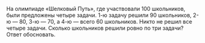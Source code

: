 На олимпиаде «Шелковый Путь», где участвовали 100 школьников, были предложены четыре задачи. 1-ю задачу решили 90 школьников, 2-ю — 80, 3-ю — 70, а 4-ю  — всего 60 школьников.  Никто не решил все четыре задачи. Сколько школьников решили ровно по три задачи? Ответ обосновать.